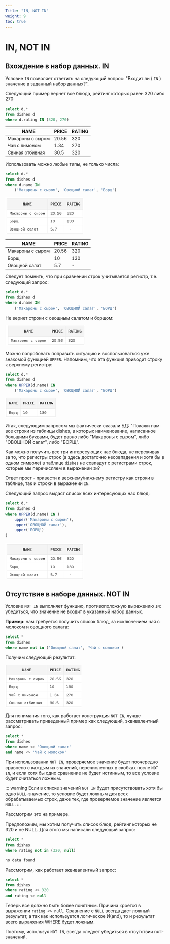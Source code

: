 ```yaml
---
Title: "IN, NOT IN"
weight: 9
toc: true
---
```


# IN, NOT IN

## Вхождение в набор данных. IN

Условие `IN` позволяет ответить на следующий вопрос: "Входит  ли ( `IN` )
значение в заданный набор данных?".

Следующий пример вернет все блюда, рейтинг которых равен 320 либо 270:

```sql
select d.*
from dishes d
where d.rating IN (320, 270)
```

NAME | PRICE | RATING|
-|-|-|
Макароны с сыром | 20.56 | 320
Чай с лимоном | 1.34 | 270
Свиная отбивная | 30.5 | 320

Использовать можно любые типы, не только числа:

```sql
select d.*
from dishes d
where d.name IN
    ('Макароны с сыром', 'Овощной салат', 'Борщ')
```

![](/img/3_select/dishes_name_in.png)

NAME | PRICE | RATING|
-|-|-|
Макароны с сыром | 20.56 | 320
Борщ | 10 | 130
Овощной салат | 5.7 | -

Следует помнить, что при сравнении строк учитывается регистр, т.е.
cледующий запрос:

```sql
select d.*
from dishes d
where d.name IN
    ('Макароны с сыром', 'ОВОЩНОЙ салат', 'БОРЩ')
```

Не вернет строки с овощным салатом и борщом:

![](/img/3_select/name_in_casesensitive.png)

Можно попробовать поправить ситуацию и воспользоваться уже знакомой
функцией `UPPER`. Напомним, что эта функция приводит строку к верхнему
регистру:

```sql
select d.*
from dishes d
where UPPER(d.name) IN
    ('Макароны с сыром', 'ОВОЩНОЙ салат', 'БОРЩ')
```

![](/img/3_select/name_in_upper_borsch.png)

Итак, следующим запросом мы фактически сказали БД: "Покажи нам все
строки из таблицы dishes, в которых наименование, написанное большими
буквами, будет равно либо "Макароны с сыром", либо "ОВОЩНОЙ салат", либо
"БОРЩ".

Как можно получить все три интересующих нас блюда, не переживая за
то, что регистры строк (а здесь достаточно несовпадения и хотя бы в одном
символе) в таблице `dishes` не совпадут с регистрами строк, которые мы
перечисляем в выражении `IN`?

Ответ прост - привести к верхнему/нижнему регистру как строки в таблице,
так и строки в выражении `IN`.

Следующий запрос выдаст список всех интересующих нас блюд:

```sql
select d.*
from dishes d
where UPPER(d.name) IN (
    upper('Макароны с сыром'),
    upper('ОВОЩНОЙ салат'),
    upper('БОРЩ')
)
```

![](/img/3_select/dishes_name_in.png)

## Отсутствие в наборе данных. NOT IN

Условие `NOT IN` выполняет функцию, противоположную выражению `IN`:
убедиться, что значение не входит в указанный набор данных.

**Пример**: нам требуется получить список блюд, за исключением чая с
молоком и овощного салата:

```sql
select *
from dishes
where name not in ('Овощной салат', 'Чай с молоком')
```

Получим следующий результат:

![](/img/3_select/not_in_tea_s.png)

Для понимания того, как работает конструкция `NOT IN`, лучше рассматривать
приведенный пример как следующий, эквивалентный запрос:

```sql
select *
from dishes
where name <> 'Овощной салат'
and name <> 'Чай с молоком'
```

При использовании `NOT IN`, проверяемое значение будет поочередно
сравнено с каждым из значений, перечисленных в скобках после `NOT IN`, и
если хотя бы одно сравнение не будет истинным, то все условие будет
считаться ложным.

::: warning
Если в списке значений `NOT IN` будет присутствовать хотя бы одно
`NULL`-значение, то условие будет ложным для всех обрабатываемых строк,
даже тех, где проверяемое значение является `NULL`.
:::

Рассмотрим это на примере.

Предположим, мы хотим получить список блюд, рейтинг которых не 320 и не
NULL. Для этого мы написали следующий запрос:

```sql
select *
from dishes
where rating not in (320, null)
```

```
no data found
```

Рассмотрим, как работает эквивалентный запрос:

```sql
select *
from dishes
where rating <> 320
and rating <> null
```

Теперь все должно быть более понятным. Причина кроется в выражении
`rating <> null`. Сравнение с `NULL` всегда
дает ложный результат, а так как используется логическое И(and), то и
результат всего выражения WHERE будет ложным.

Поэтому, используя `NOT IN`, всегда следует убедиться в отсутствии
null-значений.
